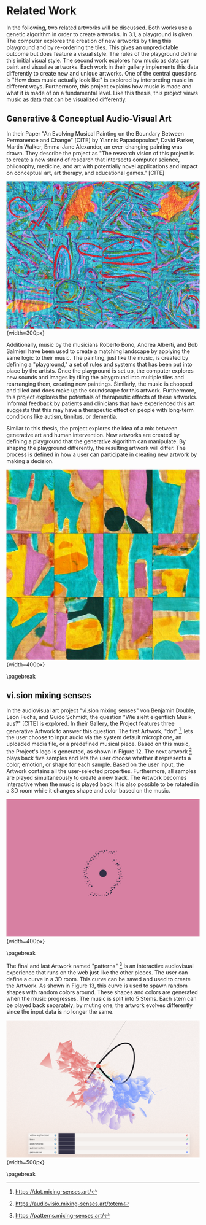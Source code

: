 # Related Work

In the following, two related artworks will be discussed. Both works use a genetic algorithm in order to create artworks. In 3.1, a playground is given. The computer explores the creation of new artworks by tiling this playground and by re-ordering the tiles. This gives an unpredictable outcome but does feature a visual style. The rules of the playground define this initial visual style. The second work explores how music as data can paint and visualize artworks. Each work in their gallery implements this data differently to create new and unique artworks. One of the central questions is "How does music actually look like" is explored by interpreting music in different ways. Furthermore, this project explains how music is made and what it is made of on a fundamental level. Like this thesis, this project views music as data that can be visualized differently.

## Generative & Conceptual Audio-Visual Art

In their Paper "An Evolving Musical Painting on the Boundary Between Permanence and Change" [CITE] by Yiannis Papadopoulos*, David Parker, Martin Walker, Emma-Jane Alexander, an ever-changing painting was drawn. They describe the project as "The research vision of this project is to create a new strand of research that intersects computer science, philosophy, medicine, and art with potentially novel applications and impact on conceptual art, art therapy, and educational games." [CITE]

!["East" (Musical painting #1): Visual artwork by Roberto Bono, "Dhakartu Siqilliyata" - Music by Bob Salmieri](resources/janosch-gaia.png){width=300px}

Additionally, music by the musicians Roberto Bono, Andrea Alberti, and Bob Salmieri have been used to create a matching landscape by applying the same logic to their music. The painting, just like the music, is created by defining a "playground," a set of rules and systems that has been put into place by the artists. Once the playground is set up, the computer explores new sounds and images by tiling the playground into multiple tiles and rearranging them, creating new paintings. Similarly, the music is chopped and tilled and does make up the soundscape for this artwork. Furthermore, this project explores the potentials of therapeutic effects of these artworks. Informal feedback by patients and clinicians that have experienced this art suggests that this may have a therapeutic effect on people with long-term conditions like autism, tinnitus, or dementia. 

Similar to this thesis, the project explores the idea of a mix between generative art and human intervention. New artworks are created by defining a playground that the generative algorithm can manipulate. By shaping the playground differently, the resulting artwork will differ. The process is defined in how a user can participate in creating new artwork by making a decision.

!["West" (Musical painting #2): Visual artwork by Roberto Bono, "Porta Ossuna" - Music by Andrea Alberti](resources/janosch-gaia-2.png){width=400px}

\pagebreak

## vi.sion mixing senses

In the audiovisual art project "vi.sion mixing senses" von Benjamin Double, Leon Fuchs, and Guido Schmidt, the question "Wie sieht eigentlich Musik aus?" [CITE] is explored. In their Gallery, the Project features three generative Artwork to answer this question. The first Artwork, "dot" [^26], lets the user choose to input audio via the system default microphone, an uploaded media file, or a predefined musical piece. Based on this music, the Project's logo is generated, as shown in Figure 12. The next artwork [^27] plays back five samples and lets the user choose whether it represents a color, emotion, or shape for each sample. Based on the user input, the Artwork contains all the user-selected properties. Furthermore, all samples are played simultaneously to create a new track. The Artwork becomes interactive when the music is played back. It is also possible to be rotated in a 3D room while it changes shape and color based on the music.

![Music visualisation Dot](resources/visio-2.png){width=400px}

\pagebreak

The final and last Artwork named "patterns" [^28] is an interactive audiovisual experience that runs on the web just like the other pieces. The user can define a curve in a 3D room. This curve can be saved and used to create the Artwork. As shown in Figure 13, this curve is used to spawn random shapes with random colors around. These shapes and colors are generated when the music progresses. The music is split into 5 Stems. Each stem can be played back separately; by muting one, the artwork evolves differently since the input data is no longer the same. 

![Music visualisation Dot](resources/visio-1.png){width=500px}

\pagebreak

[^27]:https://audiovisio.mixing-senses.art/totem
[^28]:https://patterns.mixing-senses.art/
[^26]:https://dot.mixing-senses.art/





